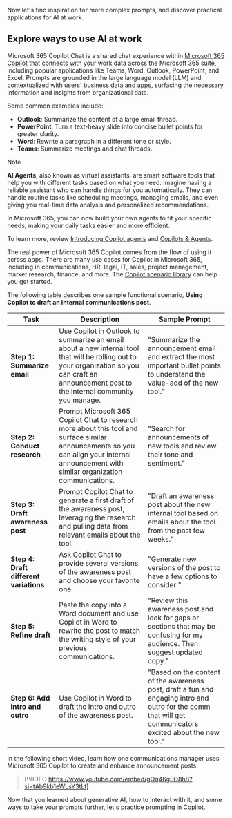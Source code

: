 Now let's find inspiration for more complex prompts, and discover practical applications for AI at work.

## Explore ways to use AI at work

Microsoft 365 Copilot Chat is a shared chat experience within [Microsoft 365 Copilot](https://www.microsoft.com/microsoft-365/copilot/copilot-for-work?azure-portal=true) that connects with your work data across the Microsoft 365 suite, including popular applications like Teams, Word, Outlook, PowerPoint, and Excel. Prompts are grounded in the large language model (LLM) and contextualized with users' business data and apps, surfacing the necessary information and insights from organizational data.

Some common examples include:

- **Outlook**: Summarize the content of a large email thread.
- **PowerPoint**: Turn a text-heavy slide into concise bullet points for greater clarity.
- **Word**: Rewrite a paragraph in a different tone or style.
- **Teams**: Summarize meetings and chat threads.

> [!NOTE]
> **AI Agents**, also known as virtual assistants, are smart software tools that help you with different tasks based on what you need. Imagine having a reliable assistant who can handle things for you automatically. They can handle routine tasks like scheduling meetings, managing emails, and even giving you real-time data analysis and personalized recommendations.
>
> In Microsoft 365, you can now build your own agents to fit your specific needs, making your daily tasks easier and more efficient.
>
> To learn more, review [Introducing Copilot agents](https://support.microsoft.com/topic/introducing-copilot-agents-943e563d-602d-40fa-bdd1-dbc83f582466#:~:text=Copilot%20agents%20are%20specialized%20AI,expanding%20their%20reach%20and%20functionality.?azure-portal=true) and [Copilots & Agents](https://www.youtube.com/watch?v=oddeD2FTCyE).

The real power of Microsoft 365 Copilot comes from the flow of using it across apps. There are many use cases for Copilot in Microsoft 365, including in communications, HR, legal, IT, sales, project management, market research, finance, and more. The [Copilot scenario library](https://adoption.microsoft.com/copilot-scenario-library?azure-portal=true) can help you get started.

The following table describes one sample functional scenario, **Using Copilot to draft an internal communications post**.

| Task | Description | Sample Prompt |
|--|--|--|
| **Step 1: Summarize email** | Use Copilot in Outlook to summarize an email about a new internal tool that will be rolling out to your organization so you can craft an announcement post to the internal community you manage. | "Summarize the announcement email and extract the most important bullet points to understand the value-add of the new tool." |
| **Step 2: Conduct research** | Prompt Microsoft 365 Copilot Chat to research more about this tool and surface similar announcements so you can align your internal announcement with similar organization communications. | "Search for announcements of new tools and review their tone and sentiment." |
| **Step 3: Draft awareness post** | Prompt Copilot Chat to generate a first draft of the awareness post, leveraging the research and pulling data from relevant emails about the tool. | "Draft an awareness post about the new internal tool based on emails about the tool from the past few weeks." |
| **Step 4: Draft different variations** | Ask Copilot Chat to provide several versions of the awareness post and choose your favorite one. | "Generate new versions of the post to have a few options to consider." |
| **Step 5: Refine draft** | Paste the copy into a Word document and use Copilot in Word to rewrite the post to match the writing style of your previous communications. | "Review this awareness post and look for gaps or sections that may be confusing for my audience. Then suggest updated copy." |
| **Step 6: Add intro and outro** | Use Copilot in Word to draft the intro and outro of the awareness post. | "Based on the content of the awareness post, draft a fun and engaging intro and outro for the comm that will get communicators excited about the new tool." |

In the following short video, learn how one communications manager uses Microsoft 365 Copilot to create and enhance announcement posts.

> [!VIDEO https://www.youtube.com/embed/gOq46gEO8h8?si=tAb9kb1eWLsY3tLt]

Now that you learned about generative AI, how to interact with it, and some ways to take your prompts further, let's practice prompting in Copilot.